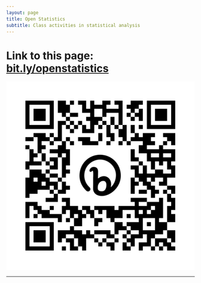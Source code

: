 ```yaml
---
layout: page
title: Open Statistics
subtitle: Class activities in statistical analysis
---
```


# Link to this page: [bit.ly/openstatistics](https://shandran.github.io/openstatistics/)
![Link to this page](assets/img/bit.ly_openstatistics.png)

---

